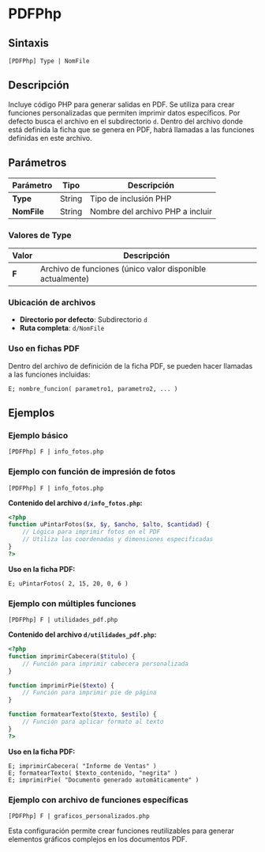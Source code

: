 # PDFPhp

## Sintaxis

```
[PDFPhp] Type | NomFile
```

## Descripción

Incluye código PHP para generar salidas en PDF. Se utiliza para crear funciones personalizadas que permiten imprimir datos específicos. Por defecto busca el archivo en el subdirectorio `d`. Dentro del archivo donde está definida la ficha que se genera en PDF, habrá llamadas a las funciones definidas en este archivo.

## Parámetros

| Parámetro | Tipo | Descripción |
|-----------|------|-------------|
| **Type** | String | Tipo de inclusión PHP |
| **NomFile** | String | Nombre del archivo PHP a incluir |

### Valores de Type

| Valor | Descripción |
|-------|-------------|
| **F** | Archivo de funciones (único valor disponible actualmente) |

### Ubicación de archivos

- **Directorio por defecto**: Subdirectorio `d`
- **Ruta completa**: `d/NomFile`

### Uso en fichas PDF

Dentro del archivo de definición de la ficha PDF, se pueden hacer llamadas a las funciones incluidas:

```
E; nombre_funcion( parametro1, parametro2, ... )
```

## Ejemplos

### Ejemplo básico
```
[PDFPhp] F | info_fotos.php
```

### Ejemplo con función de impresión de fotos
```
[PDFPhp] F | info_fotos.php
```

**Contenido del archivo `d/info_fotos.php`:**
```php
<?php
function uPintarFotos($x, $y, $ancho, $alto, $cantidad) {
    // Lógica para imprimir fotos en el PDF
    // Utiliza las coordenadas y dimensiones especificadas
}
?>
```

**Uso en la ficha PDF:**
```
E; uPintarFotos( 2, 15, 20, 0, 6 )
```

### Ejemplo con múltiples funciones
```
[PDFPhp] F | utilidades_pdf.php
```

**Contenido del archivo `d/utilidades_pdf.php`:**
```php
<?php
function imprimirCabecera($titulo) {
    // Función para imprimir cabecera personalizada
}

function imprimirPie($texto) {
    // Función para imprimir pie de página
}

function formatearTexto($texto, $estilo) {
    // Función para aplicar formato al texto
}
?>
```

**Uso en la ficha PDF:**
```
E; imprimirCabecera( "Informe de Ventas" )
E; formatearTexto( $texto_contenido, "negrita" )
E; imprimirPie( "Documento generado automáticamente" )
```

### Ejemplo con archivo de funciones específicas
```
[PDFPhp] F | graficos_personalizados.php
```

Esta configuración permite crear funciones reutilizables para generar elementos gráficos complejos en los documentos PDF.
